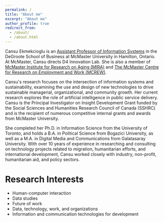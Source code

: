 ```yaml
---
permalink: /
title: "About me"
excerpt: "About me"
author_profile: true
redirect_from: 
  - /about/
  - /about.html
---
```



Cansu Ekmekcioglu is an [Assistant Professor of Information Systems](https://degroote.mcmaster.ca/profiles/ekmekcic/) in the DeGroote School of Business at McMaster University in Hamilton, Ontario. At McMaster, Cansu directs D4 Innovation Lab. She is also a member of [McMaster Institute for Research on Aging (MIRA)](https://mira.mcmaster.ca/our-faculty/cansu-ekmekcioglu/) and [The McMaster Centre for Research on Employment and Work (MCREW)](https://mcrew.ca/). 

Cansu's research focuses on the intersection of information systems and sustainability, examining the use and design of new technologies to drive sustainable managerial, organizational, and community growth. Her current research explores the role of artificial intelligence in public service delivery.
Cansu is the Principal Investigator on Insight Development Grant funded by the Social Sciences and Humanities Research Council of Canada (SSHRC) and is the recipient of numerous competitive internal grants and awards from McMaster University.

She completed her Ph.D. in Information Science from the University of Toronto, and holds a B.A. in Political Science from Bogazici University, as well as a M.A. in Digital Media and Communications from Galatasaray University. With over 10 years of experience in researching and consulting on technology projects related to migration, humanitarian efforts, and international development, Cansu worked closely with industry, non-profit, humanitarian aid, and policy sectors. 


# Research Interests #

* Human-computer interaction
* Data studies
* Future of work
* Data, technology, work, and organizations
* Information and communication technologies for development




